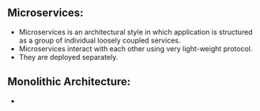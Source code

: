 ## Microservices:
  * Microservices is an architectural style in which application is structured as a group of individual loosely coupled services.
  * Microservices interact with each other using very light-weight protocol.
  * They are deployed separately.
  
## Monolithic Architecture:
  * 
